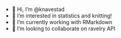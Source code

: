 - 👋 Hi, I’m @knavestad
- 👀 I’m interested in statistics and knitting!
- 🌱 I’m currently working with RMarkdown
- 💞️ I’m looking to collaborate on ravelry API 


<!---
knavestad/knavestad is a ✨ special ✨ repository because its `README.md` (this file) appears on your GitHub profile.
You can click the Preview link to take a look at your changes.
--->
